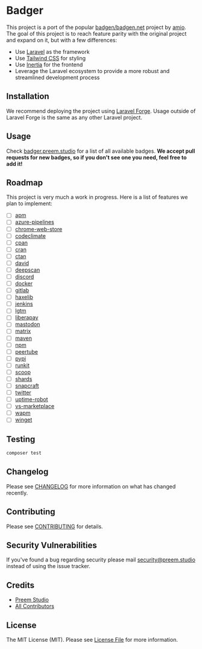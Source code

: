 # Badger

This project is a port of the popular [badgen/badgen.net](https://github.com/badgen/badgen.net) project by [amio](https://github.com/amio). The goal of this project is to reach feature parity with the original project and expand on it, but with a few differences:

- Use [Laravel](https://laravel.com) as the framework
- Use [Tailwind CSS](https://tailwindcss.com) for styling
- Use [Inertia](https://inertiajs.com) for the frontend
- Leverage the Laravel ecosystem to provide a more robust and streamlined development process

## Installation

We recommend deploying the project using [Laravel Forge](https://forge.laravel.com). Usage outside of Laravel Forge is the same as any other Laravel project.

## Usage

Check [badger.preem.studio](https://badger.preem.studio) for a list of all available badges. **We accept pull requests for new badges, so if you don't see one you need, feel free to add it!**

## Roadmap

This project is very much a work in progress. Here is a list of features we plan to implement:

- [ ] [apm](https://github.com/badgen/badgen.net/blob/master/api/apm.ts)
- [ ] [azure-pipelines](https://github.com/badgen/badgen.net/blob/master/api/azure-pipelines.ts)
- [ ] [chrome-web-store](https://github.com/badgen/badgen.net/blob/master/api/chrome-web-store.ts)
- [ ] [codeclimate](https://github.com/badgen/badgen.net/blob/master/api/codeclimate.ts)
- [ ] [cpan](https://github.com/badgen/badgen.net/blob/master/api/cpan.ts)
- [ ] [cran](https://github.com/badgen/badgen.net/blob/master/api/cran.ts)
- [ ] [ctan](https://github.com/badgen/badgen.net/blob/master/api/ctan.ts)
- [ ] [david](https://github.com/badgen/badgen.net/blob/master/api/david.ts)
- [ ] [deepscan](https://github.com/badgen/badgen.net/blob/master/api/deepscan.ts)
- [ ] [discord](https://github.com/badgen/badgen.net/blob/master/api/discord.ts)
- [ ] [docker](https://github.com/badgen/badgen.net/blob/master/api/docker.ts)
- [ ] [gitlab](https://github.com/badgen/badgen.net/blob/master/api/gitlab.ts)
- [ ] [haxelib](https://github.com/badgen/badgen.net/blob/master/api/haxelib.ts)
- [ ] [jenkins](https://github.com/badgen/badgen.net/blob/master/api/jenkins.ts)
- [ ] [lgtm](https://github.com/badgen/badgen.net/blob/master/api/lgtm.ts)
- [ ] [liberapay](https://github.com/badgen/badgen.net/blob/master/api/liberapay.ts)
- [ ] [mastodon](https://github.com/badgen/badgen.net/blob/master/api/mastodon.ts)
- [ ] [matrix](https://github.com/badgen/badgen.net/blob/master/api/matrix.ts)
- [ ] [maven](https://github.com/badgen/badgen.net/blob/master/api/maven.ts)
- [ ] [npm](https://github.com/badgen/badgen.net/blob/master/api/npm.ts)
- [ ] [peertube](https://github.com/badgen/badgen.net/blob/master/api/peertube.ts)
- [ ] [pypi](https://github.com/badgen/badgen.net/blob/master/api/pypi.ts)
- [ ] [runkit](https://github.com/badgen/badgen.net/blob/master/api/runkit.ts)
- [ ] [scoop](https://github.com/badgen/badgen.net/blob/master/api/scoop.ts)
- [ ] [shards](https://github.com/badgen/badgen.net/blob/master/api/shards.ts)
- [ ] [snapcraft](https://github.com/badgen/badgen.net/blob/master/api/snapcraft.ts)
- [ ] [twitter](https://github.com/badgen/badgen.net/blob/master/api/twitter.ts)
- [ ] [uptime-robot](https://github.com/badgen/badgen.net/blob/master/api/uptime-robot.ts)
- [ ] [vs-marketplace](https://github.com/badgen/badgen.net/blob/master/api/vs-marketplace.ts)
- [ ] [wapm](https://github.com/badgen/badgen.net/blob/master/api/wapm.ts)
- [ ] [winget](https://github.com/badgen/badgen.net/blob/master/api/winget.ts)

## Testing

```bash
composer test
```

## Changelog

Please see [CHANGELOG](CHANGELOG.md) for more information on what has changed recently.

## Contributing

Please see [CONTRIBUTING](CONTRIBUTING.md) for details.

## Security Vulnerabilities

If you've found a bug regarding security please mail [security@preem.studio](mailto:security@preem.studio) instead of using the issue tracker.

## Credits

- [Preem Studio](https://github.com/PreemStudio)
- [All Contributors](../../contributors)

## License

The MIT License (MIT). Please see [License File](LICENSE.md) for more information.
